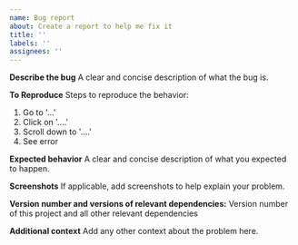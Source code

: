 ```yaml
---
name: Bug report
about: Create a report to help me fix it
title: ''
labels: ''
assignees: ''
---
```


**Describe the bug**
A clear and concise description of what the bug is.

**To Reproduce**
Steps to reproduce the behavior:
1. Go to '...'
2. Click on '....'
3. Scroll down to '....'
4. See error

**Expected behavior**
A clear and concise description of what you expected to happen.

**Screenshots**
If applicable, add screenshots to help explain your problem.

**Version number and versions of relevant dependencies:**
Version number of this project and all other relevant dependencies

**Additional context**
Add any other context about the problem here.
